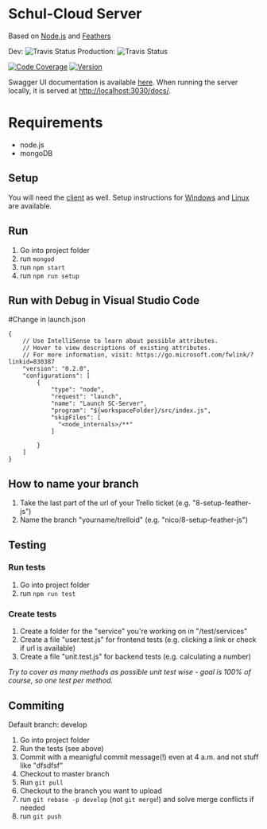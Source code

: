 # Schul-Cloud Server
Based on [Node.js](https://nodejs.org/en/) and [Feathers](https://feathersjs.com/)

Dev: ![Travis Status](https://travis-ci.org/schul-cloud/schulcloud-server.svg?branch=master)
Production: ![Travis Status](https://travis-ci.org/schul-cloud/schulcloud-server.svg?branch=production)

[![Code Coverage](https://img.shields.io/codecov/c/github/schul-cloud/schulcloud-server/master.svg)](https://codecov.io/github/schulcloud/schulcloud-server?branch=master)
[![Version](https://img.shields.io/github/release/schul-cloud/schulcloud-server.svg)](https://github.com/schulcloud/schulcloud-server/releases)

Swagger UI documentation is available [here](https://schul-cloud.org:8080/docs/).
When running the server locally, it is served at [http://localhost:3030/docs/](http://localhost:3030/docs/).
# Requirements

* node.js
* mongoDB

## Setup

You will need the [client](https://github.com/schul-cloud/schulcloud-client) as well. Setup instructions for [Windows](https://docs.schul-cloud.org/display/SCDOK/Setup) and [Linux](https://schul-cloud.github.io/blog/2017-04-21/setup-development-under-ubuntu) are available.



## Run

1. Go into project folder
2. run `mongod`
2. run `npm start`
3. run `npm run setup`


## Run with Debug in Visual Studio Code

#Change in launch.json
```
{
    // Use IntelliSense to learn about possible attributes.
    // Hover to view descriptions of existing attributes.
    // For more information, visit: https://go.microsoft.com/fwlink/?linkid=830387
    "version": "0.2.0",
    "configurations": [
        {
            "type": "node",
            "request": "launch",
            "name": "Launch SC-Server",
            "program": "${workspaceFolder}/src/index.js",
            "skipFiles": [
              "<node_internals>/**"
            ]

        }
    ]
}
```

## How to name your branch

1. Take the last part of the url of your Trello ticket (e.g. "8-setup-feather-js")
2. Name the branch "yourname/trelloid" (e.g. "nico/8-setup-feather-js")

## Testing

### Run tests

1. Go into project folder
2. run `npm run test`

### Create tests

1. Create a folder for the "service" you're working on in "/test/services"
2. Create a file "user.test.js" for frontend tests (e.g. clicking a link or check if url is available)
3. Create a file "unit.test.js" for backend tests (e.g. calculating a number)

*Try to cover as many methods as possible unit test wise - goal is 100% of course, so one test per method.*

## Commiting

Default branch: develop

1. Go into project folder
2. Run the tests (see above)
3. Commit with a meanigful commit message(!) even at 4 a.m. and not stuff like "dfsdfsf"
4. Checkout to master branch
5. Run `git pull`
6. Checkout to the branch you want to upload
7. run `git rebase -p develop` (not `git merge`!) and solve merge conflicts if needed
8. run `git push`
